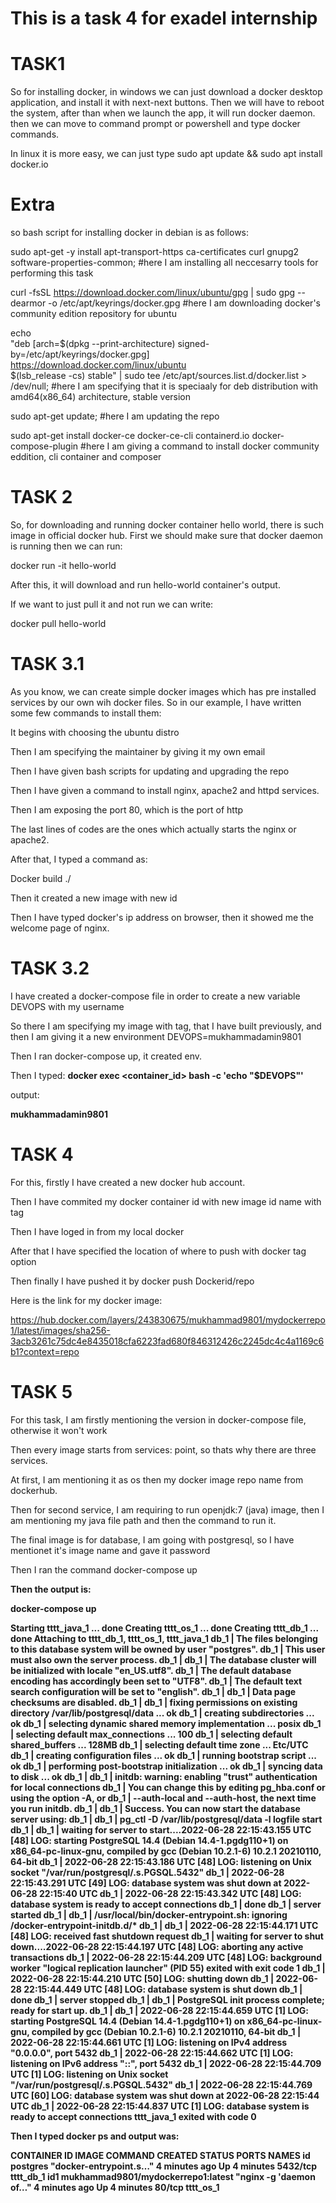 <h1> <b>This is a task 4 for exadel internship </b></h1>

<h1><b>TASK1</b> </h1>

So for installing docker, in windows we can just download a docker desktop application, and install it with next-next buttons. Then we will have to reboot the system, after than when we launch the app, it will run docker daemon. then we can move to command prompt or powershell and type docker commands.

In linux it is more easy, we can just type sudo apt update && sudo apt install docker.io

<h1>Extra</h1>
so bash script for installing docker in debian is as follows:


sudo apt-get -y install apt-transport-https ca-certificates curl gnupg2 software-properties-common;
#here I am installing all neccesarry tools for performing this task

curl -fsSL https://download.docker.com/linux/ubuntu/gpg | sudo gpg --dearmor -o /etc/apt/keyrings/docker.gpg
#here I am downloading docker's community edition repository for ubuntu

echo \
  "deb [arch=$(dpkg --print-architecture) signed-by=/etc/apt/keyrings/docker.gpg] https://download.docker.com/linux/ubuntu \
  $(lsb_release -cs) stable" | sudo tee /etc/apt/sources.list.d/docker.list > /dev/null;
#here I am specifying that it is speciaaly for deb distribution with amd64(x86_64) architecture, stable version

sudo apt-get update;
#here I am updating the repo

sudo apt-get install docker-ce docker-ce-cli containerd.io docker-compose-plugin
#here I am giving a command to install docker community eddition, cli container and composer

<h1><b>TASK 2</b></h1>

So, for downloading and running docker container hello world, there is such image in official docker hub.
First we should make sure that docker daemon is running then we can run:

docker run -it hello-world

After this, it will download and run hello-world container's output.

If we want to just pull it and not run we can write:

docker pull hello-world

<h1><b>TASK 3.1</b></h1>
As you know, we can create simple docker images which has pre installed services by our own wih docker files. So in our example, I have written some few commands to install them:

It begins with choosing the ubuntu distro

Then I am specifying the maintainer by giving it my own email

Then I have given bash scripts for updating and upgrading the repo

Then I have given a command to install nginx, apache2 and httpd services.

Then I am exposing the port 80, which is the port of http

The last lines of codes are the ones which actually starts the nginx or apache2.

After that, I typed a command as:

Docker build ./

Then it created a new image with new id

Then I have typed docker's ip address on browser, then it showed me the welcome page of nginx.

<h1><b>TASK 3.2</b></h1>

I have created a docker-compose file in order to create a new variable DEVOPS with my username

So there I am specifying my image with tag, that I have built previously, and then I am giving it a new environment DEVOPS=mukhammadamin9801

Then I ran docker-compose up, it created env.

Then I typed:
<b>docker exec <container_id> bash -c 'echo "$DEVOPS"'</b>

output:

<b>mukhammadamin9801</b>


<h1><b>TASK 4</b></h1>

For this, firstly I have created a new docker hub account.

Then I have commited my docker container id with new image id name with tag

Then I have loged in from my local docker

After that I have specified the location of where to push with docker tag option

Then finally I have pushed it by docker push Dockerid/repo

Here is the link for my docker image:

https://hub.docker.com/layers/243830675/mukhammad9801/mydockerrepo1/latest/images/sha256-3acb3261c75dc4e8435018cfa6223fad680f846312426c2245dc4c4a1169c6b1?context=repo

<h1><b>TASK 5</b></h1>

For this task, I am firstly mentioning the version in docker-compose file, otherwise it won't work

Then every image starts from services: point, so thats why there are three services.

At first, I am mentioning it as os then my docker image repo name from dockerhub.

Then for second service, I am requiring to run openjdk:7 (java) image, then I am mentioning my java file path and then the command to run it.

The final image is for database, I am going with postgresql, so I have mentionet it's image name and gave it password

Then I ran the command docker-compose up

<b>Then the output is:<b>

docker-compose up
    
Starting tttt_java_1 ... done
Creating tttt_os_1   ... done
Creating tttt_db_1   ... done
Attaching to tttt_db_1, tttt_os_1, tttt_java_1
db_1    | The files belonging to this database system will be owned by user "postgres".
db_1    | This user must also own the server process.
db_1    | 
db_1    | The database cluster will be initialized with locale "en_US.utf8".
db_1    | The default database encoding has accordingly been set to "UTF8".
db_1    | The default text search configuration will be set to "english".
db_1    | 
db_1    | Data page checksums are disabled.
db_1    | 
db_1    | fixing permissions on existing directory /var/lib/postgresql/data ... ok
db_1    | creating subdirectories ... ok
db_1    | selecting dynamic shared memory implementation ... posix
db_1    | selecting default max_connections ... 100
db_1    | selecting default shared_buffers ... 128MB
db_1    | selecting default time zone ... Etc/UTC
db_1    | creating configuration files ... ok
db_1    | running bootstrap script ... ok
db_1    | performing post-bootstrap initialization ... ok
db_1    | syncing data to disk ... ok
db_1    | 
db_1    | initdb: warning: enabling "trust" authentication for local connections
db_1    | You can change this by editing pg_hba.conf or using the option -A, or
db_1    | --auth-local and --auth-host, the next time you run initdb.
db_1    | 
db_1    | Success. You can now start the database server using:
db_1    | 
db_1    |     pg_ctl -D /var/lib/postgresql/data -l logfile start
db_1    | 
db_1    | waiting for server to start....2022-06-28 22:15:43.155 UTC [48] LOG:  starting PostgreSQL 14.4 (Debian 14.4-1.pgdg110+1) on x86_64-pc-linux-gnu, compiled by gcc (Debian 10.2.1-6) 10.2.1 20210110, 64-bit
db_1    | 2022-06-28 22:15:43.186 UTC [48] LOG:  listening on Unix socket "/var/run/postgresql/.s.PGSQL.5432"
db_1    | 2022-06-28 22:15:43.291 UTC [49] LOG:  database system was shut down at 2022-06-28 22:15:40 UTC
db_1    | 2022-06-28 22:15:43.342 UTC [48] LOG:  database system is ready to accept connections
db_1    |  done
db_1    | server started
db_1    | 
db_1    | /usr/local/bin/docker-entrypoint.sh: ignoring /docker-entrypoint-initdb.d/*
db_1    | 
db_1    | 2022-06-28 22:15:44.171 UTC [48] LOG:  received fast shutdown request
db_1    | waiting for server to shut down....2022-06-28 22:15:44.197 UTC [48] LOG:  aborting any active transactions
db_1    | 2022-06-28 22:15:44.209 UTC [48] LOG:  background worker "logical replication launcher" (PID 55) exited with exit code 1
db_1    | 2022-06-28 22:15:44.210 UTC [50] LOG:  shutting down
db_1    | 2022-06-28 22:15:44.449 UTC [48] LOG:  database system is shut down
db_1    |  done
db_1    | server stopped
db_1    | 
db_1    | PostgreSQL init process complete; ready for start up.
db_1    | 
db_1    | 2022-06-28 22:15:44.659 UTC [1] LOG:  starting PostgreSQL 14.4 (Debian 14.4-1.pgdg110+1) on x86_64-pc-linux-gnu, compiled by gcc (Debian 10.2.1-6) 10.2.1 20210110, 64-bit
db_1    | 2022-06-28 22:15:44.661 UTC [1] LOG:  listening on IPv4 address "0.0.0.0", port 5432
db_1    | 2022-06-28 22:15:44.662 UTC [1] LOG:  listening on IPv6 address "::", port 5432
db_1    | 2022-06-28 22:15:44.709 UTC [1] LOG:  listening on Unix socket "/var/run/postgresql/.s.PGSQL.5432"
db_1    | 2022-06-28 22:15:44.769 UTC [60] LOG:  database system was shut down at 2022-06-28 22:15:44 UTC
db_1    | 2022-06-28 22:15:44.837 UTC [1] LOG:  database system is ready to accept connections
tttt_java_1 exited with code 0


Then I typed docker ps and output was:

CONTAINER ID   IMAGE                                COMMAND                  CREATED          STATUS          PORTS                NAMES
id    postgres                             "docker-entrypoint.s…"   4 minutes ago    Up 4 minutes    5432/tcp             tttt_db_1
id1   mukhammad9801/mydockerrepo1:latest   "nginx -g 'daemon of…"   4 minutes ago    Up 4 minutes    80/tcp               tttt_os_1

